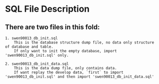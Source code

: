 SQL File Description
====================
There are two files in this fold:
---------------------------------
    1. swen90013_db_init.sql
        This is the database structure dump file, no data only structure of database and table.
        If only want to init the empty database, import 'swen90013_db_init.sql' only.
  
    2. swen90013_db_init_data.sql
        This is the data dump file, only contains data.
        If want replay the develop data, `first` to import 'swen90013_db_init.sql' and then import 'swen90013_db_init_data.sql'

